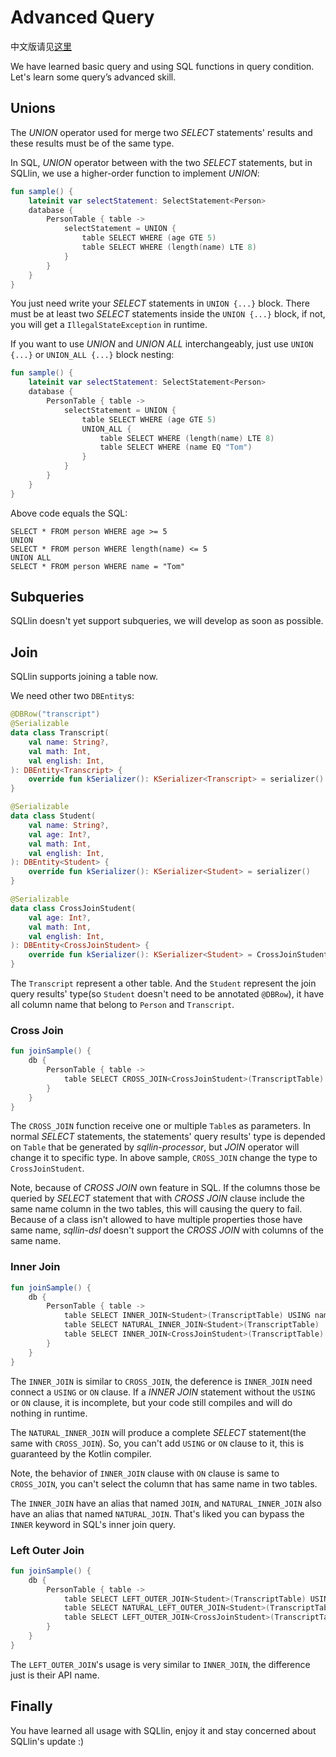 # Advanced Query

中文版请见[这里](advanced-query-cn.md)

We have learned basic query and using SQL functions in query condition. Let's learn some query’s advanced skill.

## Unions

The _UNION_ operator used for merge two _SELECT_ statements' results and these results must be of the same type.

In SQL, _UNION_ operator between with the two _SELECT_ statements, but in SQLlin, we use a higher-order function to
implement _UNION_:

```kotlin
fun sample() {
    lateinit var selectStatement: SelectStatement<Person>
    database {
        PersonTable { table ->
            selectStatement = UNION {
                table SELECT WHERE (age GTE 5)
                table SELECT WHERE (length(name) LTE 8)
            }
        }
    }
}
```

You just need write your _SELECT_ statements in `UNION {...}` block. There must be at least two _SELECT_ statements
inside the `UNION {...}` block, if not, you will get a `IllegalStateException` in runtime.

If you want to use _UNION_ and _UNION ALL_ interchangeably, just use `UNION {...}` or `UNION_ALL {...}` block nesting:

```kotlin
fun sample() {
    lateinit var selectStatement: SelectStatement<Person>
    database {
        PersonTable { table ->
            selectStatement = UNION {
                table SELECT WHERE (age GTE 5)
                UNION_ALL {
                    table SELECT WHERE (length(name) LTE 8)
                    table SELECT WHERE (name EQ "Tom")
                }
            }
        }
    }
}
```

Above code equals the SQL:

```roomsql
SELECT * FROM person WHERE age >= 5
UNION
SELECT * FROM person WHERE length(name) <= 5
UNION ALL
SELECT * FROM person WHERE name = "Tom"
```

## Subqueries

SQLlin doesn't yet support subqueries, we will develop as soon as possible.

## Join

SQLlin supports joining a table now.

We need other two `DBEntity`s:

```kotlin
@DBRow("transcript")
@Serializable
data class Transcript(
    val name: String?,
    val math: Int,
    val english: Int,
): DBEntity<Transcript> {
    override fun kSerializer(): KSerializer<Transcript> = serializer()
}

@Serializable
data class Student(
    val name: String?,
    val age: Int?,
    val math: Int,
    val english: Int,
): DBEntity<Student> {
    override fun kSerializer(): KSerializer<Student> = serializer()
}

@Serializable
data class CrossJoinStudent(
    val age: Int?,
    val math: Int,
    val english: Int,
): DBEntity<CrossJoinStudent> {
    override fun kSerializer(): KSerializer<Student> = CrossJoinStudent()
}
```

The `Transcript` represent a other table. And the `Student` represent the join query results' type(so `Student`
doesn't need to be annotated `@DBRow`), it have all column name that belong to `Person` and `Transcript`.

### Cross Join

```kotlin
fun joinSample() {
    db {
        PersonTable { table ->
            table SELECT CROSS_JOIN<CrossJoinStudent>(TranscriptTable)
        }
    }
}
```

The `CROSS_JOIN` function receive one or multiple `Table`s as parameters. In normal _SELECT_ statements, the statements' query results' type is
depended on `Table` that be generated by _sqllin-processor_, but _JOIN_ operator will change it to specific type. In above sample, `CROSS_JOIN` change
the type to `CrossJoinStudent`.

Note, because of _CROSS JOIN_ own feature in SQL. If the columns those be queried by _SELECT_ statement that with _CROSS JOIN_ clause include the same
name column in the two tables, this will causing the query to fail. Because of a class isn't allowed to have multiple properties those have same name, _sqllin-dsl_
doesn't support the _CROSS JOIN_ with columns of the same name.

### Inner Join

```kotlin
fun joinSample() {
    db {
        PersonTable { table ->
            table SELECT INNER_JOIN<Student>(TranscriptTable) USING name
            table SELECT NATURAL_INNER_JOIN<Student>(TranscriptTable)
            table SELECT INNER_JOIN<CrossJoinStudent>(TranscriptTable) ON (name EQ TranscriptTable.name)
        }
    }
}
```

The `INNER_JOIN` is similar to `CROSS_JOIN`, the deference is `INNER_JOIN` need connect a `USING` or `ON` clause. If a _INNER JOIN_ statement
without the `USING` or `ON` clause, it is incomplete, but your code still compiles and will do nothing in runtime.

The `NATURAL_INNER_JOIN` will produce a complete _SELECT_ statement(the same with `CROSS_JOIN`). So, you can't add `USING` or `ON` clause to it, this is
guaranteed by the Kotlin compiler.

Note, the behavior of `INNER_JOIN` clause with `ON` clause is same to `CROSS_JOIN`, you can't select the column that has same name in two tables.

The `INNER_JOIN` have an alias that named `JOIN`, and `NATURAL_INNER_JOIN` also have an alias that named `NATURAL_JOIN`. That's liked you can
bypass the `INNER` keyword in SQL's inner join query.


### Left Outer Join

```kotlin
fun joinSample() {
    db {
        PersonTable { table ->
            table SELECT LEFT_OUTER_JOIN<Student>(TranscriptTable) USING name
            table SELECT NATURAL_LEFT_OUTER_JOIN<Student>(TranscriptTable)
            table SELECT LEFT_OUTER_JOIN<CrossJoinStudent>(TranscriptTable) ON (name EQ TranscriptTable.name)
        }
    }
}
```

The `LEFT_OUTER_JOIN`'s usage is very similar to `INNER_JOIN`, the difference just is their API name.

## Finally

You have learned all usage with SQLlin, enjoy it and stay concerned about SQLlin's update :)